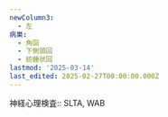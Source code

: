 ```yaml
---
newColumn3:
  - 左
病巣:
  - 角回
  - 下側頭回
  - 紡錘状回
lastmod: '2025-03-14'
last_edited: 2025-02-27T00:00:00.000Z
---
```


神経心理検査:: SLTA, WAB
